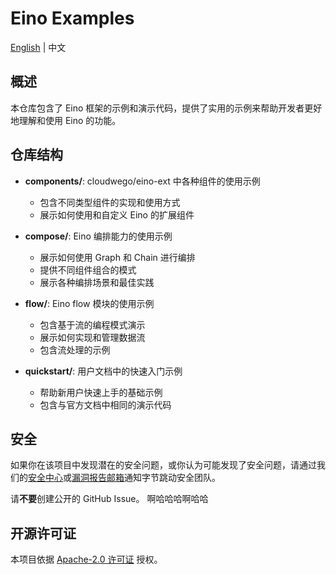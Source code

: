 # Eino Examples

[English](README.md) | 中文

## 概述

本仓库包含了 Eino 框架的示例和演示代码，提供了实用的示例来帮助开发者更好地理解和使用 Eino 的功能。

## 仓库结构

- **components/**: cloudwego/eino-ext 中各种组件的使用示例
  - 包含不同类型组件的实现和使用方式
  - 展示如何使用和自定义 Eino 的扩展组件

- **compose/**: Eino 编排能力的使用示例
  - 展示如何使用 Graph 和 Chain 进行编排
  - 提供不同组件组合的模式
  - 展示各种编排场景和最佳实践

- **flow/**: Eino flow 模块的使用示例
  - 包含基于流的编程模式演示
  - 展示如何实现和管理数据流
  - 包含流处理的示例

- **quickstart/**: 用户文档中的快速入门示例
  - 帮助新用户快速上手的基础示例
  - 包含与官方文档中相同的演示代码


## 安全

如果你在该项目中发现潜在的安全问题，或你认为可能发现了安全问题，请通过我们的[安全中心](https://security.bytedance.com/src)或[漏洞报告邮箱](sec@bytedance.com)通知字节跳动安全团队。

请**不要**创建公开的 GitHub Issue。
啊哈哈哈啊哈哈

## 开源许可证

本项目依据 [Apache-2.0 许可证](LICENSE.txt) 授权。
